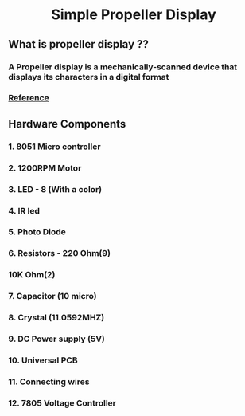 # <center>Simple Propeller Display</center>

## What is propeller display ??
### A Propeller display is a mechanically-scanned device that displays its characters in a digital format

### <a target=_blank href="https://ijireeice.com/wp-content/uploads/2014/12/IJIREEICE-15.pdf">Reference</a>

## Hardware Components
###  1. 8051 Micro controller
###  2. 1200RPM Motor
###  3. LED - 8 (With a color)
###  4. IR led
###  5. Photo Diode
###  6. Resistors - 220 Ohm(9)
###                 10K Ohm(2)
###  7. Capacitor (10 micro)
###  8. Crystal (11.0592MHZ)
###  9. DC Power supply (5V)
###  10. Universal PCB
###  11. Connecting wires
###  12. 7805 Voltage Controller
